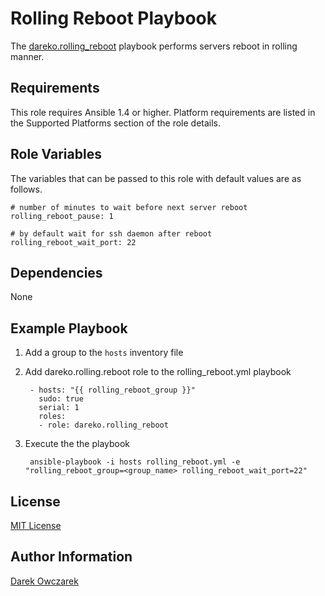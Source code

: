 Rolling Reboot Playbook
========

The [dareko.rolling_reboot](https://galaxy.ansibleworks.com/list#/roles/424) playbook performs servers reboot in rolling manner.

Requirements
------------

This role requires Ansible 1.4 or higher.
Platform requirements are listed in the Supported Platforms section of the role details.

Role Variables
--------------

The variables that can be passed to this role with default values are as follows.

    # number of minutes to wait before next server reboot
    rolling_reboot_pause: 1
    
    # by default wait for ssh daemon after reboot
    rolling_reboot_wait_port: 22

Dependencies
------------

None

Example Playbook
----------------

1. Add a group to the `hosts` inventory file

2. Add dareko.rolling.reboot role to the rolling_reboot.yml playbook

        - hosts: "{{ rolling_reboot_group }}"
          sudo: true
          serial: 1
          roles:
          - role: dareko.rolling_reboot

3. Execute the the playbook

        ansible-playbook -i hosts rolling_reboot.yml -e "rolling_reboot_group=<group_name> rolling_reboot_wait_port=22"

License
-------

[MIT License](http://choosealicense.com/licenses/mit/)

Author Information
------------------

[Darek Owczarek](https://galaxy.ansibleworks.com/list#/users/1102)
